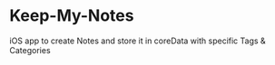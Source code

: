 # Keep-My-Notes
iOS app to create Notes and store it in coreData with specific Tags &amp; Categories 
